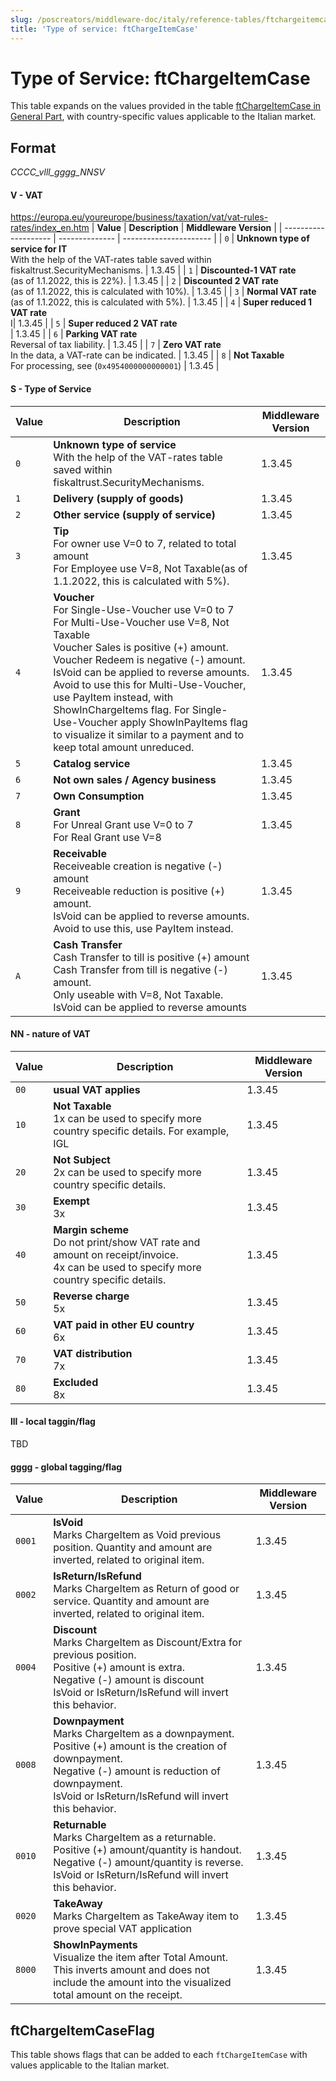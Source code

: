 ```yaml
---
slug: /poscreators/middleware-doc/italy/reference-tables/ftchargeitemcase
title: 'Type of service: ftChargeItemCase'
---
```


# Type of Service: ftChargeItemCase

This table expands on the values provided in the table [ftChargeItemCase in General Part](../../general/reference-tables/reference-tables.md#type-of-service-ftchargeitemcase), with country-specific values applicable to the Italian market.

## Format
_CCCC_vlll_gggg_NNSV_ 


#### V - VAT  
https://europa.eu/youreurope/business/taxation/vat/vat-rules-rates/index_en.htm 
| **Value**            | **Description**                                                                                        | **Middleware Version** |
| -------------------- | -------------- | ---------------------- |
| `0` | **Unknown type of service for IT**<br />With the help of the VAT-rates table saved within fiskaltrust.SecurityMechanisms. | 1.3.45  |
| `1` | **Discounted-1 VAT rate**<br />(as of 1.1.2022, this is 22%). | 1.3.45 |
| `2` | **Discounted 2 VAT rate**<br />(as of 1.1.2022, this is calculated with 10%). | 1.3.45   |
| `3` | **Normal VAT rate**<br />(as of 1.1.2022, this is calculated with 5%). | 1.3.45  |
| `4` | **Super reduced 1 VAT rate**<br />I| 1.3.45 |
| `5` | **Super reduced 2 VAT rate**<br /> | 1.3.45 |
| `6` | **Parking VAT rate**<br />Reversal of tax liability.                                                     | 1.3.45 |
| `7` | **Zero VAT rate**<br />In the data, a VAT-rate can be indicated.                                       | 1.3.45 |
| `8` | **Not Taxable**<br />For processing, see (`0x4954000000000001`)                            | 1.3.45 |


#### S - Type of Service  

| **Value**            | **Description**                                                                                        | **Middleware Version** |
| -------------------- | -------------- | ---------------------- |
| `0` | **Unknown type of service**<br />With the help of the VAT-rates table saved within fiskaltrust.SecurityMechanisms. | 1.3.45  |
| `1` | **Delivery (supply of goods)**<br />| 1.3.45 |
| `2` | **Other service (supply of service)**<br />| 1.3.45   |
| `3` | **Tip**<br /> For owner use V=0 to 7, related to total amount <br /> For Employee use V=8, Not Taxable(as of 1.1.2022, this is calculated with 5%). | 1.3.45  |
| `4` | **Voucher**<br /> For Single-Use-Voucher use V=0 to 7<br />For Multi-Use-Voucher use V=8, Not Taxable<br />Voucher Sales is positive (+) amount.<br />Voucher Redeem is negative (-) amount.<br />IsVoid can be applied to reverse amounts. <br />Avoid to use this for Multi-Use-Voucher, use PayItem instead, with ShowInChargeItems flag. For Single-Use-Voucher apply ShowInPayItems flag to visualize it similar to a payment and to keep total amount unreduced. | 1.3.45 |
| `5` | **Catalog service**<br /> | 1.3.45 |
| `6` | **Not own sales / Agency business**<br />| 1.3.45 |
| `7` | **Own Consumption**<br />| 1.3.45 |
| `8` | **Grant**<br />For Unreal Grant use V=0 to 7<br />For Real Grant use V=8  |1.3.45| 
| `9` | **Receivable**<br />Receiveable creation is negative (-) amount<br />Receiveable reduction is positive (+) amount.<br />IsVoid can be applied to reverse amounts.<br />Avoid to use this, use PayItem instead.  |1.3.45|   
| `A` | **Cash Transfer**<br />Cash Transfer to till is positive (+) amount<br />Cash Transfer from till is negative (-) amount.<br />Only useable with V=8, Not Taxable. <br />IsVoid can be applied to reverse amounts|1.3.45|    

#### NN - nature of VAT  

| **Value**            | **Description**                                                                                        | **Middleware Version** |
| -------------------- | -------------- | ---------------------- |
| `00` | **usual VAT applies**<br />| 1.3.45  |
| `10` | **Not Taxable**<br />1x can be used to specify more country specific details. For example, IGL| 1.3.45 |
| `20` | **Not Subject**<br />2x can be used to specify more country specific details.| 1.3.45   |
| `30` | **Exempt**<br /> 3x| 1.3.45  |
| `40` | **Margin scheme**<br /> Do not print/show VAT rate and amount on receipt/invoice.<br />4x can be used to specify more country specific details. | 1.3.45 |
| `50` | **Reverse charge**<br /> 5x | 1.3.45 |
| `60` | **VAT paid in other EU country** <br />6x| 1.3.45 |
| `70` | **VAT distribution**<br />7x | 1.3.45 |
| `80` | **Excluded**<br /> 8x| 1.3.45 |


#### lll - local taggin/flag

TBD

#### gggg - global tagging/flag 

| **Value**            | **Description**                                                                                        | **Middleware Version** |
| -------------------- | -------------- | ---------------------- |
| `0001` | **IsVoid**<br />Marks ChargeItem as Void previous position. Quantity and amount are inverted, related to original item. | 1.3.45  |
| `0002` | **IsReturn/IsRefund**<br />Marks ChargeItem as Return of good or service. Quantity and amount are inverted, related to original item. | 1.3.45 |
| `0004` | **Discount**<br />Marks ChargeItem as Discount/Extra for previous position. <br />Positive (+) amount is extra. <br />Negative (-) amount is discount<br />IsVoid or IsReturn/IsRefund will invert this behavior.| 1.3.45  |
| `0008` | **Downpayment**<br /> Marks ChargeItem as a downpayment.<br />Positive (+) amount is the creation of downpayment.<br />Negative (-) amount is reduction of downpayment.<br />IsVoid or IsReturn/IsRefund will invert this behavior. | 1.3.45 |
| `0010` | **Returnable**<br /> Marks ChargeItem as a returnable.<br />Positive (+) amount/quantity is handout.<br />Negative (-) amount/quantity is reverse.<br />IsVoid or IsReturn/IsRefund will invert this behavior.| 1.3.45 |
| `0020` | **TakeAway** <br />Marks ChargeItem as TakeAway item to prove special VAT application | 1.3.45 |
| `8000` | **ShowInPayments**<br />Visualize the item after Total Amount. This inverts amount and does not include the amount into the visualized total amount on the receipt.  | 1.3.45 |

## ftChargeItemCaseFlag
This table shows flags that can be added to each `ftChargeItemCase` with values applicable to the Italian market. 
